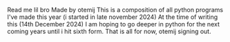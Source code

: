 Read me lil bro
Made by otemij
This is a composition of all python programs I've made this year (i started in late november 2024)
At the time of writing this (14th December 2024) I am hoping to go deeper in python for the next coming years until i hit sixth form.
That is all for now,
otemij signing out.
